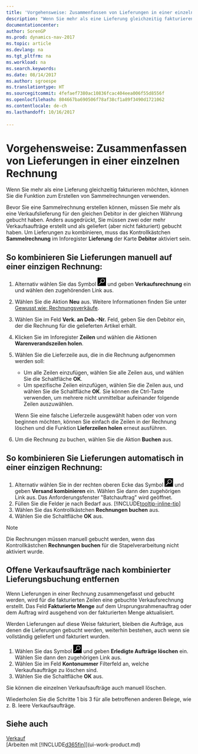 ```yaml
---
title: 'Vorgehensweise: Zusammenfassen von Lieferungen in einer einzelnen Rechnung'
description: "Wenn Sie mehr als eine Lieferung gleichzeitig fakturieren möchten, können Sie die Funktion zum Erstellen von Sammelrechnungen verwenden."
documentationcenter: 
author: SorenGP
ms.prod: dynamics-nav-2017
ms.topic: article
ms.devlang: na
ms.tgt_pltfrm: na
ms.workload: na
ms.search.keywords: 
ms.date: 08/14/2017
ms.author: sgroespe
ms.translationtype: HT
ms.sourcegitcommit: 4fefaef7380ac10836fcac404eea006f55d8556f
ms.openlocfilehash: 804667ba690506f78af38cf1a89f3490d1721062
ms.contentlocale: de-ch
ms.lasthandoff: 10/16/2017

---
```

# <a name="how-to-combine-shipments-on-a-single-invoice"></a>Vorgehensweise: Zusammenfassen von Lieferungen in einer einzelnen Rechnung
Wenn Sie mehr als eine Lieferung gleichzeitig fakturieren möchten, können Sie die Funktion zum Erstellen von Sammelrechnungen verwenden.  

 Bevor Sie eine Sammelrechnung erstellen können, müssen Sie mehr als eine Verkaufslieferung für den gleichen Debitor in der gleichen Währung gebucht haben. Anders ausgedrückt, Sie müssen zwei oder mehr Verkaufsaufträge erstellt und als geliefert (aber nicht fakturiert) gebucht haben. Um Lieferungen zu kombinieren, muss das Kontrollkästchen **Sammelrechnung** im Inforegister **Lieferung** der Karte **Debitor** aktiviert sein.  

## <a name="to-manually-combine-shipments-on-a-single-invoice"></a>So kombinieren Sie Lieferungen manuell auf einer einzigen Rechnung:  
1. Alternativ wählen Sie das Symbol ![Nach Seite oder Bericht suchen](media/ui-search/search_small.png "Nach Seite oder Bericht suchen") und geben **Verkaufsrechnung** ein und wählen den zugehörenden Link aus.  
2. Wählen Sie die Aktion **Neu** aus. Weitere Informationen finden Sie unter [Gewusst wie: Rechnungsverkäufe](sales-how-invoice-sales.md).
3. Wählen Sie im Feld **Verk. an Deb.-Nr.** Feld, geben Sie den Debitor ein, der die Rechnung für die gelieferten Artikel erhält.  
4. Klicken Sie im Inforegister **Zeilen** und wählen die  Aktionen **Warenverandszeilen holen**.  
5. Wählen Sie die Lieferzeile aus, die in die Rechnung aufgenommen werden soll:  

    - Um alle Zeilen einzufügen, wählen Sie alle Zeilen aus, und wählen Sie die Schaltfläche **OK**.  
    - Um spezifische Zeilen einzufügen, wählen Sie die Zeilen aus, und wählen Sie die Schaltfläche **OK**. Sie können die Ctrl-Taste verwenden, um mehrere nicht unmittelbar aufeinander folgende Zeilen auszuwählen.  

    Wenn Sie eine falsche Lieferzeile ausgewählt haben oder von vorn beginnen möchten, können Sie einfach die Zeilen in der Rechnung löschen und die Funktion **Lieferzeilen holen** erneut ausführen.  
7. Um die Rechnung zu buchen, wählen Sie die Aktion **Buchen** aus.  

## <a name="to-automatically-combine-shipments-on-a-single-invoice"></a>So kombinieren Sie Lieferungen automatisch in einer einzigen Rechnung:  
1. Alternativ wählen Sie in der rechten oberen Ecke das Symbol ![Nach Seite oder Bericht suchen](media/ui-search/search_small.png "Nach Seite oder Bericht suchen") und geben **Versand kombinieren** ein. Wählen Sie dann den zugehörigen Link aus. Das Anforderungsfenster "Batchauftrag" wird geöffnet.  
2. Füllen Sie die Felder je nach Bedarf aus. [!INCLUDE[tooltip-inline-tip](includes/tooltip-inline-tip_md.md)]
3. Wählen Sie das Kontrollkästchen **Rechnungen buchen** aus.  
4.  Wählen Sie die Schaltfläche **OK** aus.  

> [!NOTE]  
>  Die Rechnungen müssen manuell gebucht werden, wenn das Kontrollkästchen **Rechnungen buchen** für die Stapelverarbeitung nicht aktiviert wurde.  

## <a name="to-remove-open-sales-orders-after-combined-shipment-posting"></a>Offene Verkaufsaufträge nach kombinierter Lieferungsbuchung entfernen 
Wenn Lieferungen in einer Rechnung zusammengefasst und gebucht werden, wird für die fakturierten Zeilen eine gebuchte Verkaufsrechnung erstellt. Das Feld **Fakturierte Menge** auf dem Ursprungsrahmenauftrag oder dem Auftrag wird ausgehend von der fakturierten Menge aktualisiert.  

Werden Lieferungen auf diese Weise fakturiert, bleiben die Aufträge, aus denen die Lieferungen gebucht werden, weiterhin bestehen, auch wenn sie vollständig geliefert und fakturiert wurden.   

1. Wählen Sie das Symbol ![Nach Seite oder Bericht suchen](media/ui-search/search_small.png "Nach Seite oder Bericht suchen") und geben **Erledigte Aufträge löschen** ein. Wählen Sie dann den zugehörigen Link aus.  
2. Wählen Sie im Feld **Kontonummer** Filterfeld an, welche Verkaufsaufträge zu löschen sind.  
3. Wählen Sie die Schaltfläche **OK** aus.  

Sie können die einzelnen Verkaufsaufträge auch manuell löschen.  

Wiederholen Sie die Schritte 1 bis 3 für alle betroffenen anderen Belege, wie z. B. leere Verkaufsaufträge.

## <a name="see-also"></a>Siehe auch  
[Verkauf](sales-manage-sales.md)  
[Arbeiten mit [!INCLUDE[d365fin](includes/d365fin_md.md)]](ui-work-product.md)


